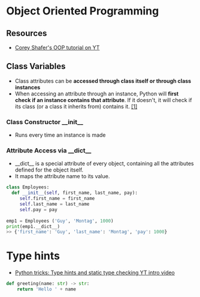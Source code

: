 # Object Oriented Programming

## Resources
- [Corey Shafer's OOP tutorial on YT](https://www.youtube.com/watch?v=ZDa-Z5JzLYM&list=PL-osiE80TeTsqhIuOqKhwlXsIBIdSeYtc)

## Class Variables
- Class attributes can be **accessed through class itself or through class instances** 
- When accessing an attribute through an instance, Python will __first check if an instance contains that attribute__. If it doesn't, it will check if its class (or a class it inherits from) contains it. [[1]](https://youtu.be/BJ-VvGyQxho?t=214)

### Class Constructor \_\_init__
- Runs every time an instance is made

### Attribute Access via \_\_dict__
- \_\_dict__ is a special attribute of every object, containing all the attributes defined for the object itself. 
- It maps the attribute name to its value.

```python
class Employees:
  def __init__(self, first_name, last_name, pay):
     self.first_name = first_name
     self.last_name = last_name
     self.pay = pay
     
emp1 = Employees ('Guy', 'Montag', 1000)
print(emp1.__dict__)
>> {'first_name': 'Guy', 'last_name': 'Montag', 'pay': 1000}
```


# Type hints
- [Python tricks: Type hints and static type checking YT intro video](https://www.youtube.com/watch?v=rytP_vIjzeE)
```python
def greeting(name: str) -> str:
    return 'Hello ' + name
```
